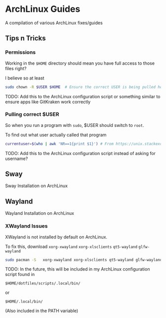 # ArchLinux Guides

A compilation of various ArchLinux fixes/guides

## Tips n Tricks

### Permissions

Working in the `$HOME` directory should mean you have full access to those files right?

I believe so at least

```bash 
sudo chown -R $USER $HOME  # Ensure the correct USER is being pulled here
```

TODO: Add this to the ArchLinux configuration script or something similar to ensure apps like GitKraken work correctly

### Pulling correct $USER

So when you run a program with `sudo`, $USER should switch to `root`. 

To find out what user actually called that program

```bash
currentuser=$(who | awk 'NR==1{print $1}') # From https://unix.stackexchange.com/a/304761
```

TODO: Add this to the ArchLinux configuration script instead of asking for username?

## Sway

Sway Installation on ArchLinux

## Wayland 

Wayland Installation on ArchLinux

### XWayland Issues

XWayland is not installed by default on ArchLinux. 

To fix this, download `xorg-xwayland` `xorg-xlsclients` `qt5-wayland` `glfw-wayland`

```bash
sudo pacman -S   xorg-xwayland xorg-xlsclients qt5-wayland glfw-wayland
```

TODO: In the future, this will be included in my ArchLinux configuration script found in 

`$HOME/dotfiles/scripts/.local/bin/` 

or 

`$HOME/.local/bin/` 

(Also included in the PATH variable)
